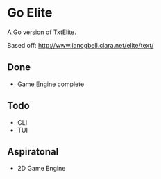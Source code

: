 # Go Elite
A Go version of TxtElite.

Based off: http://www.iancgbell.clara.net/elite/text/

## Done
- Game Engine complete

## Todo
- CLI
- TUI

## Aspiratonal
- 2D Game Engine

